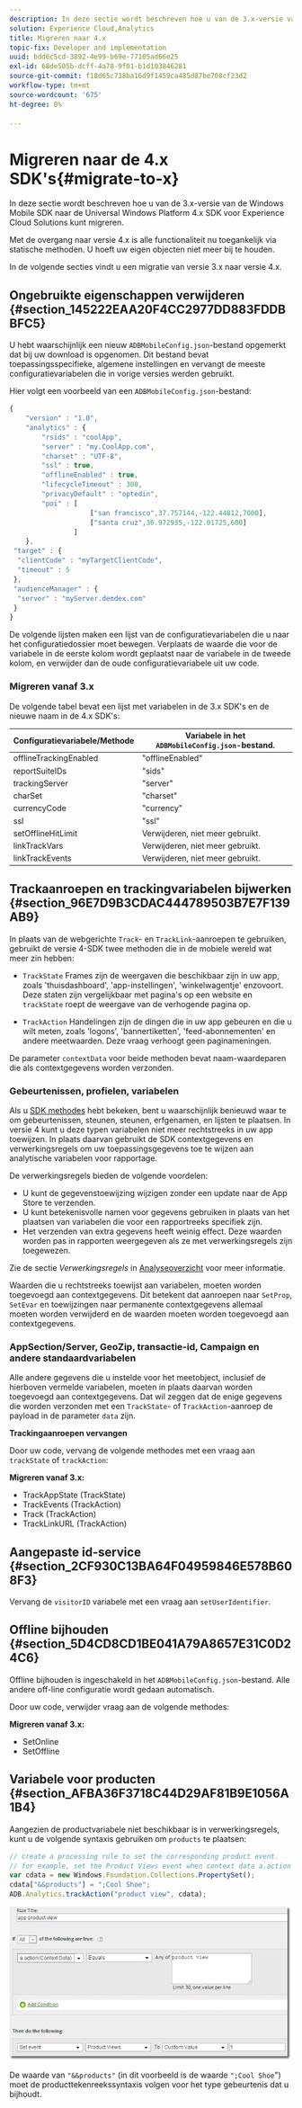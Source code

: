 ```yaml
---
description: In deze sectie wordt beschreven hoe u van de 3.x-versie van een vorige Windows Mobile SDK naar de Universal Windows Platform 4.x SDK voor Experience Cloud Solutions kunt migreren.
solution: Experience Cloud,Analytics
title: Migreren naar 4.x
topic-fix: Developer and implementation
uuid: bdd6c5cd-3892-4e99-b69e-77105ad66e25
exl-id: 68de505b-dcff-4a78-9f01-b1d103846281
source-git-commit: f18d65c738ba16d9f1459ca485d87be708cf23d2
workflow-type: tm+mt
source-wordcount: '675'
ht-degree: 0%

---
```


# Migreren naar de 4.x SDK&#39;s{#migrate-to-x}

In deze sectie wordt beschreven hoe u van de 3.x-versie van de Windows Mobile SDK naar de Universal Windows Platform 4.x SDK voor Experience Cloud Solutions kunt migreren.

Met de overgang naar versie 4.x is alle functionaliteit nu toegankelijk via statische methoden. U hoeft uw eigen objecten niet meer bij te houden.

In de volgende secties vindt u een migratie van versie 3.x naar versie 4.x.

## Ongebruikte eigenschappen verwijderen {#section_145222EAA20F4CC2977DD883FDDBBFC5}

U hebt waarschijnlijk een nieuw `ADBMobileConfig.json`-bestand opgemerkt dat bij uw download is opgenomen. Dit bestand bevat toepassingsspecifieke, algemene instellingen en vervangt de meeste configuratievariabelen die in vorige versies werden gebruikt.

Hier volgt een voorbeeld van een `ADBMobileConfig.json`-bestand:

```js
{ 
    "version" : "1.0", 
    "analytics" : { 
        "rsids" : "coolApp", 
        "server" : "my.CoolApp.com", 
        "charset" : "UTF-8", 
        "ssl" : true, 
        "offlineEnabled" : true, 
        "lifecycleTimeout" : 300, 
        "privacyDefault" : "optedin", 
        "poi" : [ 
                    ["san francisco",37.757144,-122.44812,7000], 
                    ["santa cruz",36.972935,-122.01725,600] 
                ] 
    }, 
 "target" : { 
  "clientCode" : "myTargetClientCode", 
  "timeout" : 5 
 }, 
 "audienceManager" : { 
  "server" : "myServer.demdex.com" 
 } 
}
```

De volgende lijsten maken een lijst van de configuratievariabelen die u naar het configuratiedossier moet bewegen. Verplaats de waarde die voor de variabele in de eerste kolom wordt geplaatst naar de variabele in de tweede kolom, en verwijder dan de oude configuratievariabele uit uw code.

### Migreren vanaf 3.x

De volgende tabel bevat een lijst met variabelen in de 3.x SDK&#39;s en de nieuwe naam in de 4.x SDK&#39;s:

| Configuratievariabele/Methode | Variabele in het `ADBMobileConfig.json`-bestand. |
|--- |--- |
| offlineTrackingEnabled | &quot;offlineEnabled&quot; |
| reportSuiteIDs | &quot;sids&quot; |
| trackingServer | &quot;server&quot; |
| charSet | &quot;charset&quot; |
| currencyCode | &quot;currency&quot; |
| ssl | &quot;ssl&quot; |
| setOfflineHitLimit | Verwijderen, niet meer gebruikt. |
| linkTrackVars | Verwijderen, niet meer gebruikt. |
| linkTrackEvents | Verwijderen, niet meer gebruikt. |

## Trackaanroepen en trackingvariabelen bijwerken {#section_96E7D9B3CDAC444789503B7E7F139AB9}

In plaats van de webgerichte `Track`- en `TrackLink`-aanroepen te gebruiken, gebruikt de versie 4-SDK twee methoden die in de mobiele wereld wat meer zin hebben:

* `TrackState` Frames zijn de weergaven die beschikbaar zijn in uw app, zoals &#39;thuisdashboard&#39;, &#39;app-instellingen&#39;, &#39;winkelwagentje&#39; enzovoort. Deze staten zijn vergelijkbaar met pagina&#39;s op een website en `trackState` roept de weergave van de verhogende pagina op.

* `TrackAction` Handelingen zijn de dingen die in uw app gebeuren en die u wilt meten, zoals &#39;logons&#39;, &#39;bannertiketten&#39;, &#39;feed-abonnementen&#39; en andere meetwaarden. Deze vraag verhoogt geen paginameningen.

De parameter `contextData` voor beide methoden bevat naam-waardeparen die als contextgegevens worden verzonden.

### Gebeurtenissen, profielen, variabelen

Als u [SDK methodes](/help/universal-windows/c-configuration/methods.md) hebt bekeken, bent u waarschijnlijk benieuwd waar te om gebeurtenissen, steunen, steunen, erfgenamen, en lijsten te plaatsen. In versie 4 kunt u deze typen variabelen niet meer rechtstreeks in uw app toewijzen. In plaats daarvan gebruikt de SDK contextgegevens en verwerkingsregels om uw toepassingsgegevens toe te wijzen aan analytische variabelen voor rapportage.

De verwerkingsregels bieden de volgende voordelen:

* U kunt de gegevenstoewijzing wijzigen zonder een update naar de App Store te verzenden.
* U kunt betekenisvolle namen voor gegevens gebruiken in plaats van het plaatsen van variabelen die voor een rapportreeks specifiek zijn.
* Het verzenden van extra gegevens heeft weinig effect. Deze waarden worden pas in rapporten weergegeven als ze met verwerkingsregels zijn toegewezen.

Zie de sectie *Verwerkingsregels* in [Analyseoverzicht](/help/universal-windows/analytics/analytics.md) voor meer informatie.

Waarden die u rechtstreeks toewijst aan variabelen, moeten worden toegevoegd aan contextgegevens. Dit betekent dat aanroepen naar `SetProp`, `SetEvar` en toewijzingen naar permanente contextgegevens allemaal moeten worden verwijderd en de waarden moeten worden toegevoegd aan contextgegevens.

### AppSection/Server, GeoZip, transactie-id, Campaign en andere standaardvariabelen

Alle andere gegevens die u instelde voor het meetobject, inclusief de hierboven vermelde variabelen, moeten in plaats daarvan worden toegevoegd aan contextgegevens. Dat wil zeggen dat de enige gegevens die worden verzonden met een `TrackState`- of `TrackAction`-aanroep de payload in de parameter `data` zijn.

**Trackingaanroepen vervangen**

Door uw code, vervang de volgende methodes met een vraag aan `trackState` of `trackAction`:

**Migreren vanaf 3.x:**

* TrackAppState (TrackState)
* TrackEvents (TrackAction)
* Track (TrackAction)
* TrackLinkURL (TrackAction)

## Aangepaste id-service {#section_2CF930C13BA64F04959846E578B608F3}

Vervang de `visitorID` variabele met een vraag aan `setUserIdentifier`.

## Offline bijhouden {#section_5D4CD8CD1BE041A79A8657E31C0D24C6}

Offline bijhouden is ingeschakeld in het `ADBMobileConfig.json`-bestand. Alle andere off-line configuratie wordt gedaan automatisch.

Door uw code, verwijder vraag aan de volgende methodes:

**Migreren vanaf 3.x:**

* SetOnline
* SetOffline

## Variabele voor producten {#section_AFBA36F3718C44D29AF81B9E1056A1B4}

Aangezien de productvariabele niet beschikbaar is in verwerkingsregels, kunt u de volgende syntaxis gebruiken om `products` te plaatsen:

```js
// create a processing rule to set the corresponding product event. 
// for example, set the Product Views event when context data a.action = "product view" 
var cdata = new Windows.Foundation.Collections.PropertySet(); 
cdata["&&products"] = ";Cool Shoe"; 
ADB.Analytics.trackAction("product view", cdata);
```

![](assets/prod-view.png)

De waarde van `"&&products"` (in dit voorbeeld is de waarde `";Cool Shoe`&quot;) moet de producttekenreekssyntaxis volgen voor het type gebeurtenis dat u bijhoudt.
